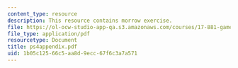 ```yaml
---
content_type: resource
description: This resource contains morrow exercise.
file: https://ol-ocw-studio-app-qa.s3.amazonaws.com/courses/17-881-game-theory-and-political-theory-fall-2004/1b05c12566c5aa8d9ecc67f6c3a7a571_ps4appendix.pdf
file_type: application/pdf
resourcetype: Document
title: ps4appendix.pdf
uid: 1b05c125-66c5-aa8d-9ecc-67f6c3a7a571
---
```

